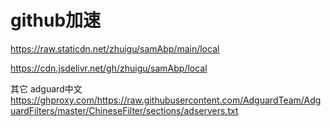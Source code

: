 # github加速

https://raw.staticdn.net/zhuigu/samAbp/main/local

https://cdn.jsdelivr.net/gh/zhuigu/samAbp/local


其它
adguard中文
https://ghproxy.com/https://raw.githubusercontent.com/AdguardTeam/AdguardFilters/master/ChineseFilter/sections/adservers.txt
